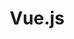 ---
title: "Vue.js"
description: "A progressive framework for building user interfaces."
icon: "fab fa-vuejs"
pros:
  - "Easy to learn and integrate into existing projects."
  - "Flexible and performant for building single-page applications."
  - "Well-documented with a growing community."
cons:
  - "Smaller ecosystem compared to React or Angular."
  - "Less opinionated, which can lead to inconsistencies in large teams."
useCases:
  - "Single-page applications (SPAs)."
  - "Interactive user interfaces."
  - "Frontend for complex web applications."
---